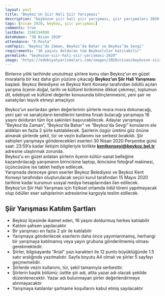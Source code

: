 ```yaml
---
layout: post
title: "Beykoz'un Şiir Hali Şiir Yarışması"
description: "beykozun şiir hali şiir yarışması, şiir yarışmaları 2020, şiir yazmak"
tags: [nisan 2020, beykoz, şiir yarışması]
comments: true
lastDate: 1588194000    
dateHuman: "30 Nisan 2020"
attendance: "E-Posta"
comTopic: "Beykoz’da Zaman, Beykoz’da Bahar ve Beykoz’da Sevgi"
requirements: "16 yaşını dolduran tüm Beykozlular katılabilir"
permalink: "beykozun-siir-hali-siir-yarismasi-2020"
image: "https://edebiyatyarismalari.com/images/2020/nisan/beykozun-siir-hali-siir-yarismasi.jpg"
---
```


Binlerce yıllık tarihinde unutulmaz şiirlere konu olan Beykoz’un en güzel mısralarla bir kez daha gün yüzüne çıkacağı **Beykoz’un Şiir Hali Yarışması** başladı.
Beykoz Belediyesi ve Beykoz Kent Konseyi tarafından ödüllü açılan yarışma ilçenin doğal, tarihi ve kültürel birikimine dikkat çekmeyi, toplumun dil, edebiyat ve kültürel değerler konusunda bilinçlenmesini, yeni şair ve sanatçıları teşvik etmeyi amaçlıyor.  

Beykoz’un asırlardan gelen değerlerinin şiirlerle mısra mısra dokunacağı, yeni şair ve sanatçıların kendilerini tanıtma fırsatı bulacağı yarışmaya 16 yaşını dolduran tüm ilçe sakinleri başvurabilecek. 
Adaylar yarışmaya “Beykoz’da Zaman”, “Beykoz’da Bahar” ve “Beykoz’da Sevgi” konularını ele aldıkları en fazla 2 şiirle katılabilecek. Şairlerin özgür üretimi göz önüne alınarak şiirlerde şekil, tür ve vezin kullanımı ise serbest bırakıldı.
Şiir sahipleri yarışmaya gönderecekleri eserleri 30 Nisan 2020 Perşembe günü  saat: 23:59’a kadar iletişim bilgileriyle birlikte **kentkonseyi@beykoz.bel.tr** adresine ulaştırmak zorunda.  
Beykoz’u en güzel anlatan şiirlerin ilçenin kültür-sanat belleğine kazandırılacağı yarışmanın birincisine laptop, ikincisine fotoğraf makinesi, üçüncüsüne ise tablet hediye edilecek.  
Yarışmada dereceye giren eserler Beykoz Belediyesi ve Beykoz Kent Konseyi tarafından oluşturulacak seçici kurul tarafından 15 Mayıs 2020 tarihine kadar kurumun sosyal medya hesaplarından ilan edilecek.  
Beykoz’un Şiir Hali Yarışması için fiziksel ortamda ödül töreni yapılmayacak olup ödüller eser sahiplerinin adreslerine kargoyla teslim edilecek.

## Şiir Yarışması Katılım Şartları
- Beykoz ilçesinde ikamet eden, 16 yaşını doldurmuş herkes katılabilir
- Katılım şahsen yapılacaktır
- Bir yarışmacı en fazla 2 şiir ile katılabilir
- Yarışmaya gönderilecek eserlerin daha önce yayımlanmamış, herhangi bir yarışmaya katılmamış veya yayın grubuna gönderilmemiş olması gerekmektedir.
- Şiirler, bilgisayarda "Arial" yazı karakteri ile 12 punto büyüklüğünde 1.5 satır aralığında yazılmalıdır. Sayfa boyutu A4 olmalı ve şiirler 5 sayfayı geçmemelidir.
- Şiirlerde vezin kullanımı, tür, şekil tamamıyla serbesttir.
- Şiirlerin başlık bölümü; üsttte şiir adı, altta yazar adı olacak şekilde düzenlenecektir. Yazar adı bulunmayan şiirler değerlendirmeye alınmayacaktır
- Yarışmaya katılanlar şartname koşullarını kabul etmiş sayılacaktır